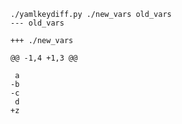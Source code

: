 	./yamlkeydiff.py ./new_vars old_vars
	--- old_vars
	
	+++ ./new_vars
	
	@@ -1,4 +1,3 @@
	
	 a
	-b
	-c
	 d
	+z